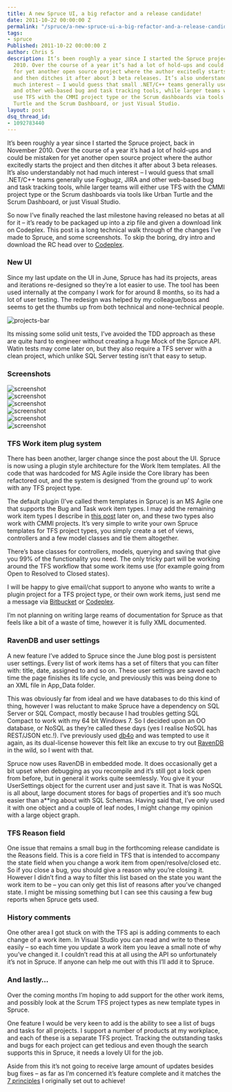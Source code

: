 ```yaml
---
title: A new Spruce UI, a big refactor and a release candidate!
date: 2011-10-22 00:00:00 Z
permalink: "/spruce/a-new-spruce-ui-a-big-refactor-and-a-release-candidate/"
tags:
- spruce
Published: 2011-10-22 00:00:00 Z
author: Chris S
description: It’s been roughly a year since I started the Spruce project, back in November
  2010. Over the course of a year it’s had a lot of hold-ups and could be mistaken
  for yet another open source project where the author excitedly starts the project
  and then ditches it after about 3 beta releases. It’s also understandably not had
  much interest – I would guess that small .NET/C++ teams generally use Fogbugz, JIRA
  and other web-based bug and task tracking tools, while larger teams will either
  use TFS with the CMMI project type or the Scrum dashboards via tools like Urban
  Turtle and the Scrum Dashboard, or just Visual Studio.
layout: post
dsq_thread_id:
- 1092783440
---
```


It’s been roughly a year since I started the Spruce project, back in November 2010. Over the course of a year it’s had a lot of hold-ups and could be mistaken for yet another open source project where the author excitedly starts the project and then ditches it after about 3 beta releases. It’s also understandably not had much interest – I would guess that small .NET/C++ teams generally use Fogbugz, JIRA and other web-based bug and task tracking tools, while larger teams will either use TFS with the CMMI project type or the Scrum dashboards via tools like Urban Turtle and the Scrum Dashboard, or just Visual Studio.

<!--more-->

So now I’ve finally reached the last milestone having released no betas at all for it – it’s ready to be packaged up into a zip file and given a download link on Codeplex. This post is a long technical walk through of the changes I’ve made to Spruce, and some screenshots. To skip the boring, dry intro and download the RC head over to [Codeplex][1].

<!--more-->

### New UI

Since my last update on the UI in June, Spruce has had its projects, areas and iterations re-designed so they’re a lot easier to use. The tool has been used internally at the company I work for for around 8 months, so its had a lot of user testing. The redesign was helped by my colleague/boss and seems to get the thumbs up from both technical and none-technical people.

![projects-bar][2]

Its missing some solid unit tests, I’ve avoided the TDD approach as these are quite hard to engineer without creating a huge Mock of the Spruce API. Watin tests may come later on, but they also require a TFS server with a clean project, which unlike SQL Server testing isn’t that easy to setup.

### Screenshots

![screenshot][3]  
![screenshot][4]  
![screenshot][5]  
![screenshot][6]  
![screenshot][7]  
![screenshot][8]

### TFS Work item plug system

There has been another, larger change since the post about the UI. Spruce is now using a plugin style architecture for the Work Item templates. All the code that was hardcoded for MS Agile inside the Core library has been refactored out, and the system is designed &#8216;from the ground up' to work with any TFS project type.

The default plugin (I’ve called them templates in Spruce) is an MS Agile one that supports the Bug and Task work item types. I may add the remaining work item types I describe in [this post][9] later on, and these two types also work with CMMI projects. It’s very simple to write your own Spruce templates for TFS project types, you simply create a set of views, controllers and a few model classes and tie them altogether.

There’s base classes for controllers, models, querying and saving that give you 99% of the functionality you need. The only tricky part will be working around the TFS workflow that some work items use (for example going from Open to Resolved to Closed states).

I will be happy to give email/chat support to anyone who wants to write a plugin project for a TFS project type, or their own work items, just send me a message via [Bitbucket][10] or [Codeplex][1].

I’m not planning on writing large reams of documentation for Spruce as that feels like a bit of a waste of time, however it is fully XML documented.

### RavenDB and user settings

A new feature I’ve added to Spruce since the June blog post is persistent user settings. Every list of work items has a set of filters that you can filter with: title, date, assigned to and so on. These user settings are saved each time the page finishes its life cycle, and previously this was being done to an XML file in App_Data folder.

This was obviously far from ideal and we have databases to do this kind of thing, however I was reluctant to make Spruce have a dependency on SQL Server or SQL Compact, mostly because I had troubles getting SQL Compact to work with my 64 bit Windows 7. So I decided upon an OO database, or NoSQL as they’re called these days (yes I realise NoSQL has REST/JSON etc.!). I’ve previously used [db4o][11] and was tempted to use it again, as its dual-license however this felt like an excuse to try out [RavenDB][12] in the wild, so I went with that.

Spruce now uses RavenDB in embedded mode. It does occasionally get a bit upset when debugging as you recompile and it’s still got a lock open from before, but in general it works quite seemlessly. You give it your UserSettings object for the current user and just save it. That is was NoSQL is all about, large document stores for bags of properties and it’s soo much easier than a**ing about with SQL Schemas. Having said that, I’ve only used it with one object and a couple of leaf nodes, I might change my opinion with a large object graph.

### TFS Reason field

One issue that remains a small bug in the forthcoming release candidate is the Reasons field. This is a core field in TFS that is intended to accompany the state field when you change a work item from open/resolve/closed etc. So if you close a bug, you should give a reason why you’re closing it. However I didn’t find a way to filter this list based on the state you want the work item to be – you can only get this list of reasons after you’ve changed state. I might be missing something but I can see this causing a few bug reports when Spruce gets used.

### History comments

One other area I got stuck on with the TFS api is adding comments to each change of a work item. In Visual Studio you can read and write to these easily – so each time you update a work item you leave a small note of why you’ve changed it. I couldn’t read this at all using the API so unfortunately it’s not in Spruce. If anyone can help me out with this I’ll add it to Spruce.

### And lastly…

Over the coming months I’m hoping to add support for the other work items, and possibly look at the Scrum TFS project types as new template types in Spruce.

One feature I would be very keen to add is the ability to see a list of bugs and tasks for all projects. I support a number of products at my workplace, and each of these is a separate TFS project. Tracking the outstanding tasks and bugs for each project can get tedious and even though the search supports this in Spruce, it needs a lovely UI for the job.

Aside from this it’s not going to receive large amount of updates besides bug fixes – as far as I’m concerned it’s feature complete and it matches the [7 principles][13] I originally set out to achieve!

 [1]: https://github.com/yetanotherchris/spruce
 [2]: /assets/2011/10/spruce-projects-areas-bar.png
 [3]: /assets/2011/10/sprucedashboard.png
 [4]: /assets/2011/10/sprucemarkdown.png
 [5]: /assets/2011/10/sprucebugs.png
 [6]: /assets/2011/10/sprucesearch.png
 [7]: /assets/2011/10/spruceedit.png
 [8]: /assets/2011/10/sprucerss.png
 [9]: /tags/tfs/tfs-template-types
 [10]: http://www.bitbucket.org/yetanotherchris/
 [11]: http://www.db4o.com/
 [12]: http://ravendb.net/
 [13]: /tags/tfs/some-base-principles-for-spruce/